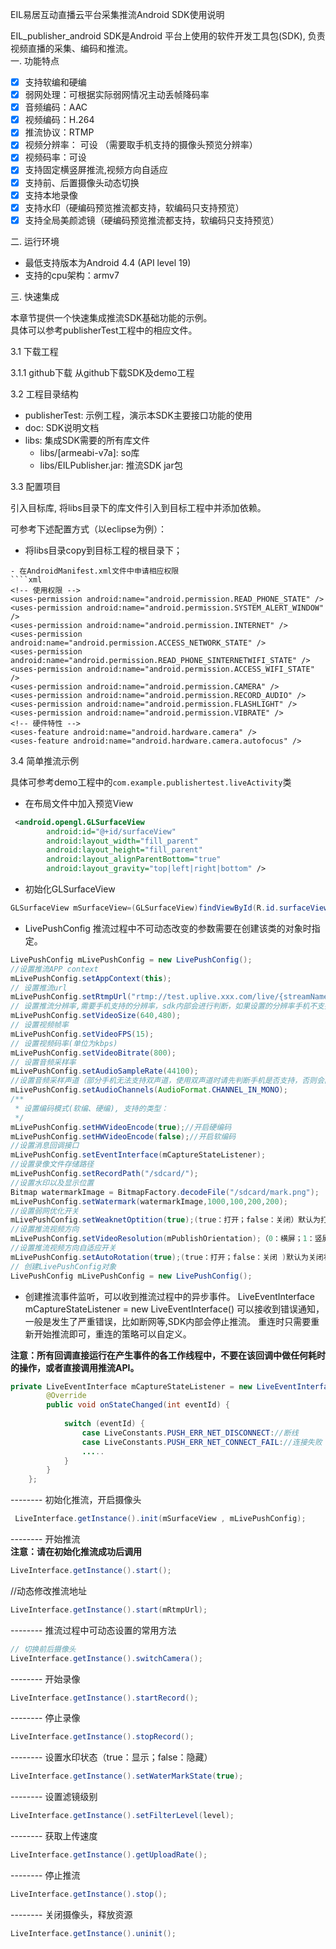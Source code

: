 EIL易居互动直播云平台采集推流Android SDK使用说明

EIL_publisher_android SDK是Android 平台上使用的软件开发工具包(SDK), 负责视频直播的采集、编码和推流。  
一. 功能特点

* [x] 支持软编和硬编
* [x] 弱网处理：可根据实际弱网情况主动丢帧降码率
* [x] 音频编码：AAC
* [x] 视频编码：H.264
* [x] 推流协议：RTMP
* [x] 视频分辨率： 可设 （需要取手机支持的摄像头预览分辨率）
* [x] 视频码率：可设
* [x] 支持固定横竖屏推流,视频方向自适应
* [x] 支持前、后置摄像头动态切换
* [x] 支持本地录像
* [x] 支持水印（硬编码预览推流都支持，软编码只支持预览）
* [x] 支持全局美颜滤镜（硬编码预览推流都支持，软编码只支持预览）

二. 运行环境

* 最低支持版本为Android 4.4 (API level 19)
* 支持的cpu架构：armv7
  
三. 快速集成

本章节提供一个快速集成推流SDK基础功能的示例。  
具体可以参考publisherTest工程中的相应文件。

 3.1 下载工程

 3.1.1 github下载
从github下载SDK及demo工程


 3.2 工程目录结构

- publisherTest: 示例工程，演示本SDK主要接口功能的使用
- doc: SDK说明文档
- libs: 集成SDK需要的所有库文件
    - libs/[armeabi-v7a]: so库
    - libs/EILPublisher.jar: 推流SDK jar包

 3.3 配置项目

引入目标库, 将libs目录下的库文件引入到目标工程中并添加依赖。

可参考下述配置方式（以eclipse为例）：
- 将libs目录copy到目标工程的根目录下；
````
- 在AndroidManifest.xml文件中申请相应权限
````xml
<!-- 使用权限 -->
<uses-permission android:name="android.permission.READ_PHONE_STATE" />
<uses-permission android:name="android.permission.SYSTEM_ALERT_WINDOW" />
<uses-permission android:name="android.permission.INTERNET" />
<uses-permission android:name="android.permission.ACCESS_NETWORK_STATE" />
<uses-permission android:name="android.permission.READ_PHONE_SINTERNETWIFI_STATE" />
<uses-permission android:name="android.permission.ACCESS_WIFI_STATE" />
<uses-permission android:name="android.permission.CAMERA" />
<uses-permission android:name="android.permission.RECORD_AUDIO" />
<uses-permission android:name="android.permission.FLASHLIGHT" />
<uses-permission android:name="android.permission.VIBRATE" />
<!-- 硬件特性 -->
<uses-feature android:name="android.hardware.camera" />
<uses-feature android:name="android.hardware.camera.autofocus" />
````

 3.4 简单推流示例

具体可参考demo工程中的`com.example.publishertest.liveActivity`类

- 在布局文件中加入预览View
````xml
 <android.opengl.GLSurfaceView
        android:id="@+id/surfaceView"
        android:layout_width="fill_parent"
        android:layout_height="fill_parent"
        android:layout_alignParentBottom="true"
        android:layout_gravity="top|left|right|bottom" />
````
- 初始化GLSurfaceView
````java
GLSurfaceView mSurfaceView=(GLSurfaceView)findViewById(R.id.surfaceView);
````
- LivePushConfig
推流过程中不可动态改变的参数需要在创建该类的对象时指定。
````java
LivePushConfig mLivePushConfig = new LivePushConfig();
//设置推流APP context
mLivePushConfig.setAppContext(this);
// 设置推流url
mLivePushConfig.setRtmpUrl("rtmp://test.uplive.xxx.com/live/{streamName}");
// 设置推流分辨率,需要手机支持的分辨率，sdk内部会进行判断，如果设置的分辨率手机不支持，会无法推流
mLivePushConfig.setVideoSize(640,480);
// 设置视频帧率
mLivePushConfig.setVideoFPS(15);
// 设置视频码率(单位为kbps)
mLivePushConfig.setVideoBitrate(800);
// 设置音频采样率
mLivePushConfig.setAudioSampleRate(44100);
//设置音频采样声道（部分手机无法支持双声道，使用双声道时请先判断手机是否支持，否则会出错）
mLivePushConfig.setAudioChannels(AudioFormat.CHANNEL_IN_MONO);
/**
 * 设置编码模式(软编、硬编), 支持的类型：
 */
mLivePushConfig.setHWVideoEncode(true);//开启硬编码
mLivePushConfig.setHWVideoEncode(false);//开启软编码
//设置消息回调接口
mLivePushConfig.setEventInterface(mCaptureStateListener);
//设置录像文件存储路径
mLivePushConfig.setRecordPath("/sdcard/");
//设置水印以及显示位置
Bitmap watermarkImage = BitmapFactory.decodeFile("/sdcard/mark.png");
mLivePushConfig.setWatermark(watermarkImage,1000,100,200,200);
//设置弱网优化开关
mLivePushConfig.setWeaknetOptition(true);(true：打开；false：关闭）默认为打开状态
//设置推流视频方向
mLivePushConfig.setVideoResolution(mPublishOrientation);（0：横屏；1：竖屏）默认为横屏
//设置推流视频方向自适应开关
mLivePushConfig.setAutoRotation(true);(true：打开；false：关闭 )默认为关闭状态
// 创建LivePushConfig对象
LivePushConfig mLivePushConfig = new LivePushConfig();
````
- 创建推流事件监听，可以收到推流过程中的异步事件。
LiveEventInterface mCaptureStateListener = new LiveEventInterface() 可以接收到错误通知，一般是发生了严重错误，比如断网等,SDK内部会停止推流。
重连时只需要重新开始推流即可，重连的策略可以自定义。

**注意：所有回调直接运行在产生事件的各工作线程中，不要在该回调中做任何耗时的操作，或者直接调用推流API。**
````java
private LiveEventInterface mCaptureStateListener = new LiveEventInterface() {
        @Override
        public void onStateChanged(int eventId) {
 
            switch (eventId) {
                case LiveConstants.PUSH_ERR_NET_DISCONNECT://断线
                case LiveConstants.PUSH_ERR_NET_CONNECT_FAIL://连接失败
                .....
            }
        }
    };

````
-------- 初始化推流，开启摄像头
````java
 LiveInterface.getInstance().init(mSurfaceView , mLivePushConfig);
````
-------- 开始推流  
**注意：请在初始化推流成功后调用**
````java
LiveInterface.getInstance().start();   
````
//动态修改推流地址
````java
LiveInterface.getInstance().start(mRtmpUrl);   
````
-------- 推流过程中可动态设置的常用方法
````java
// 切换前后摄像头
LiveInterface.getInstance().switchCamera();
````
-------- 开始录像  
````java
LiveInterface.getInstance().startRecord();  
````
-------- 停止录像 
````java
LiveInterface.getInstance().stopRecord(); 
````
-------- 设置水印状态（true：显示；false：隐藏） 
````java
LiveInterface.getInstance().setWaterMarkState(true); 
````
-------- 设置滤镜级别 
````java
LiveInterface.getInstance().setFilterLevel(level); 
````
-------- 获取上传速度
````java
LiveInterface.getInstance().getUploadRate();
````
-------- 停止推流
````java
LiveInterface.getInstance().stop();
````
-------- 关闭摄像头，释放资源
````java
LiveInterface.getInstance().uninit();
